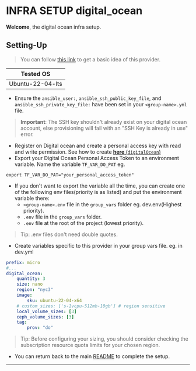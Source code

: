 # INFRA SETUP digital_ocean

**Welcome**, the digital ocean infra setup.

## Setting-Up
> You can follow [this link](https://www.digitalocean.com/community/tutorials/how-to-use-terraform-with-digitalocean) to get a basic idea of this provider.

|Tested OS|
|---------|
|Ubuntu-22-04-lts|

- Ensure the `ansible_user:`, `ansible_ssh_public_key_file`, and `ansible_ssh_private_key_file:` have been set in your `<group-name>.yml` file.
> **Important**: The SSH key shouldn't already exist on your digital ocean account, else provisioning will fail with an "SSH Key is already in use" error.

- Register on Digital ocean and create a personal access key with read and write permission.
See how to create [**here** (`digitalOcean`)](https://docs.digitalocean.com/reference/api/create-personal-access-token/)
- Export your Digital Ocean Personal Access Token to an environment variable. Name the variable `TF_VAR_DO_PAT` eg.
```
export TF_VAR_DO_PAT="your_personal_access_token"
```
- If you don't want to export the variable all the time, you can create one of the following env files(priority is as listed) and put the environment variable there:
    - `<group-name>.env` file in the `group_vars` folder eg. dev.env(Highest priority).
    - `.env` file in the `group_vars` folder.
    - `.env` file at the root of the project (lowest priority).
> Tip: .env files don't need double quotes.

- Create variables specific to this provider in your group vars file.
eg. in dev.yml
``` yaml
prefix: micro
#...
digital_ocean:
    quantity: 3
    size: nano
    region: "nyc3"
    image: 
        sku: ubuntu-22-04-x64
    # custom_sizes: ['s-1vcpu-512mb-10gb'] # region sensitive 
    local_volume_sizes: [3]
    ceph_volume_sizes: [3]
    tag:
        prov: "do"
```
> Tip: Before configuring your sizing, you should consider checking the subscription resource quota limits for your chosen region.

- You can return back to the main [README](xxx) to complete the setup.
___



<!-- - Set the name of the ssh key you created in the `ssh_key_name:` field of each of your desired environments.
eg. (if the key name is `root_ssh`) -->
<!-- ``` yaml
...
ssh_key_name: root_ssh
...
``` -->